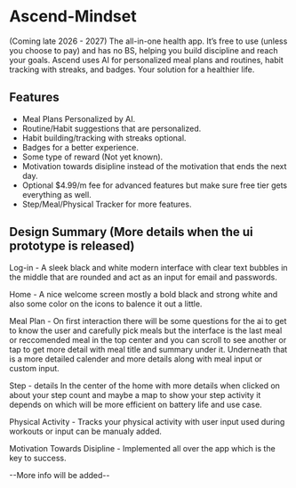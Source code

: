 # Ascend-Mindset
(Coming late 2026 - 2027)
The all-in-one health app. It’s free to use (unless you choose to pay) and has no BS, helping you build discipline and reach your goals. Ascend uses AI for personalized meal plans and routines, habit tracking with streaks, and badges. Your solution for a healthier life.

Features
----------------------------
- Meal Plans Personalized by AI.
- Routine/Habit suggestions that are personalized.
- Habit building/tracking with streaks optional.
- Badges for a better experience.
- Some type of reward (Not yet known).
- Motivation towards disipline instead of the motivation that ends the next day.
- Optional $4.99/m fee for advanced features but make sure free tier gets everything as well.
- Step/Meal/Physical Tracker for more features.

Design Summary (More details when the ui prototype is released)
------------------------------------------------------------------------------
Log-in - A sleek black and white modern interface with clear text bubbles in the middle that are rounded and act as an input for email and passwords.

Home - A nice welcome screen mostly a bold black and strong white and also some color on the icons to balence it out a little.

Meal Plan - On first interaction there will be some questions for the ai to get to know the user and carefully pick meals but the interface is the last meal or reccomended meal in the top center and you can scroll to see another or tap to get more detail with meal title and summary under it. Underneath that is a more detailed calender and more details along with meal input or custom input.

Step - details In the center of the home with more details when clicked on about your step count and maybe a map to show your step activity it depends on which will be more efficient on battery life and use case.

Physical Activity - Tracks your physical activity with user input used during workouts or input can be manualy added.

Motivation Towards Disipline - Implemented all over the app which is the key to success.

--More info will be added--

